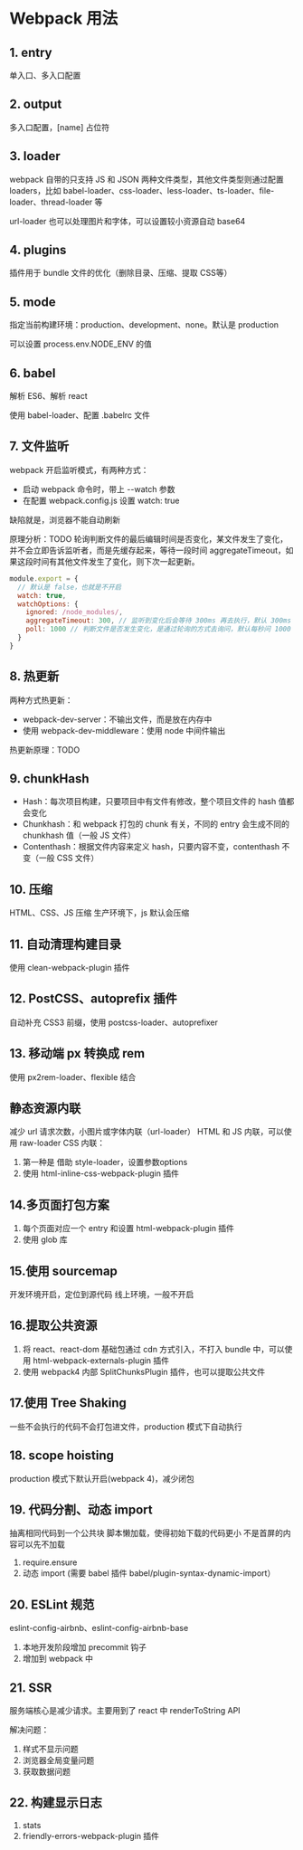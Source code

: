 # Webpack 用法

## 1. entry

单入口、多入口配置

## 2. output

多入口配置，[name] 占位符

## 3. loader

webpack 自带的只支持 JS 和 JSON 两种文件类型，其他文件类型则通过配置 loaders，比如 babel-loader、css-loader、less-loader、ts-loader、file-loader、thread-loader 等

url-loader 也可以处理图片和字体，可以设置较小资源自动 base64

## 4. plugins

插件用于 bundle 文件的优化（删除目录、压缩、提取 CSS等）

## 5. mode

指定当前构建环境：production、development、none。默认是 production

可以设置 process.env.NODE_ENV 的值

## 6. babel

解析 ES6、解析 react

使用 babel-loader、配置 .babelrc 文件

## 7. 文件监听

webpack 开启监听模式，有两种方式：
- 启动 webpack 命令时，带上 --watch 参数
- 在配置 webpack.config.js 设置 watch: true

缺陷就是，浏览器不能自动刷新

原理分析：TODO
轮询判断文件的最后编辑时间是否变化，某文件发生了变化，并不会立即告诉监听者，而是先缓存起来，等待一段时间 aggregateTimeout，如果这段时间有其他文件发生了变化，则下次一起更新。 

```js
module.export = {
  // 默认是 false，也就是不开启
  watch: true,
  watchOptions: {
    ignored: /node_modules/,
    aggregateTimeout: 300, // 监听到变化后会等待 300ms 再去执行，默认 300ms
    poll: 1000 // 判断文件是否发生变化，是通过轮询的方式去询问，默认每秒问 1000 次
  }
}
```

## 8. 热更新
两种方式热更新：
- webpack-dev-server：不输出文件，而是放在内存中
- 使用 webpack-dev-middleware：使用 node 中间件输出

热更新原理：TODO

## 9. chunkHash

- Hash：每次项目构建，只要项目中有文件有修改，整个项目文件的 hash 值都会变化
- Chunkhash：和 webpack 打包的 chunk 有关，不同的 entry 会生成不同的 chunkhash 值（一般 JS 文件）
- Contenthash：根据文件内容来定义 hash，只要内容不变，contenthash 不变（一般 CSS 文件）

## 10. 压缩

HTML、CSS、JS 压缩
生产环境下，js 默认会压缩

## 11. 自动清理构建目录

使用 clean-webpack-plugin 插件

## 12. PostCSS、autoprefix 插件

自动补充 CSS3 前缀，使用 postcss-loader、autoprefixer

## 13. 移动端 px 转换成 rem

使用 px2rem-loader、flexible 结合

## 静态资源内联

减少 url 请求次数，小图片或字体内联（url-loader）
HTML 和 JS 内联，可以使用 raw-loader
CSS 内联：
1. 第一种是 借助 style-loader，设置参数options
2. 使用 html-inline-css-webpack-plugin 插件

## 14.多页面打包方案

1. 每个页面对应一个 entry 和设置 html-webpack-plugin 插件
2. 使用 glob 库

## 15.使用 sourcemap

开发环境开启，定位到源代码
线上环境，一般不开启

## 16.提取公共资源

1. 将 react、react-dom 基础包通过 cdn 方式引入，不打入 bundle 中，可以使用 html-webpack-externals-plugin 插件
2. 使用 webpack4 内部 SplitChunksPlugin 插件，也可以提取公共文件

## 17.使用 Tree Shaking 

一些不会执行的代码不会打包进文件，production 模式下自动执行

## 18. scope hoisting

production 模式下默认开启(webpack 4)，减少闭包

## 19. 代码分割、动态 import 

抽离相同代码到一个公共块
脚本懒加载，使得初始下载的代码更小
不是首屏的内容可以先不加载

1. require.ensure
2. 动态 import (需要 babel 插件 babel/plugin-syntax-dynamic-import）

## 20. ESLint 规范

eslint-config-airbnb、eslint-config-airbnb-base

1. 本地开发阶段增加 precommit 钩子
2. 增加到 webpack 中

## 21. SSR

服务端核心是减少请求。主要用到了 react 中 renderToString API

解决问题：
1. 样式不显示问题
2. 浏览器全局变量问题
3. 获取数据问题

## 22. 构建显示日志

1. stats
2. friendly-errors-webpack-plugin 插件
